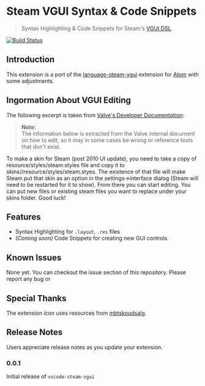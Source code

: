 # Steam VGUI Syntax & Code Snippets

> Syntax Highlighting & Code Snippets for Steam's [VGUI DSL](https://developer.valvesoftware.com/wiki/VGUI_Editing).

[![Build Status](https://travis-ci.org/PDDStudio/vscode-steam-vgui.svg?branch=develop)](https://travis-ci.org/PDDStudio/vscode-steam-vgui)

## Introduction

This extension is a port of the [language-steam-vgui](https://github.com/StaticRocket/language-steam-vgui) extension for [Atom](https://atom.io) with some adjustments.

## Ingormation About VGUI Editing

The following excerpt is taken from [Valve's Developer Documentation](https://developer.valvesoftware.com/wiki/VGUI_Editing#Styles):

> **Note:**  
> The information below is extracted from the Valve internal document on how to edit, so it may in some cases be wrong or reference tools that don't exist.

To make a skin for Steam (post 2010 UI update), you need to take a copy of resource/styles/steam.styles file and copy it to skins/<your skin name here>/resource/styles/steam.styes. The existence of that file will make Steam put that skin as an option in the settings->interface dialog (Steam will need to be restarted for it to show). From there you can start editing. You can put new files or existing steam files you want to replace under your skins folder. Good luck!

## Features

- Syntax Highlighting for `.layout`, `.res` files
- _(Coming soon)_ Code Snippets for creating new GUI controls

## Known Issues

None yet. You can checkout the issue section of this repository. 
Please report any bug or 

## Special Thanks

The extension icon uses resources from [mbtskoudsalg](https://mbtskoudsalg.com/explore/steam-icon-png/#1).

## Release Notes

Users appreciate release notes as you update your extension.

### 0.0.1

Initial release of `vscode-steam-vgui`
